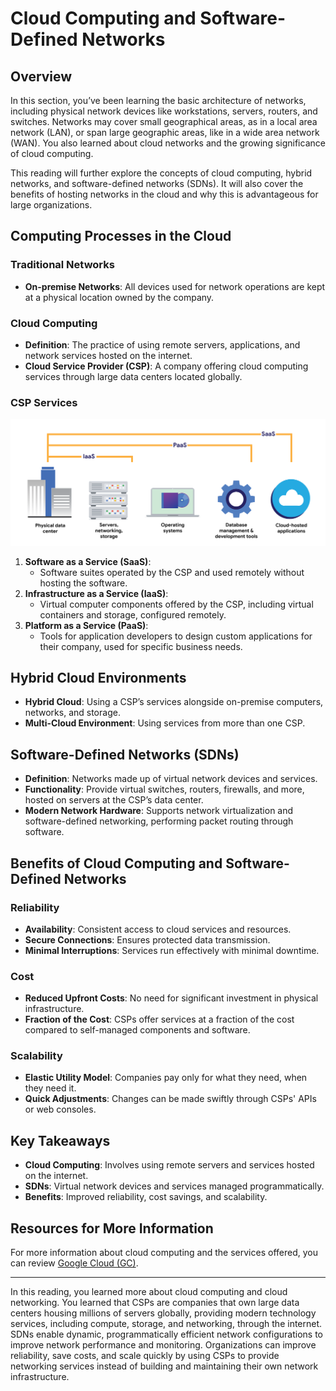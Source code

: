 # Cloud Computing and Software-Defined Networks

## Overview
In this section, you’ve been learning the basic architecture of networks, including physical network devices like workstations, servers, routers, and switches. Networks may cover small geographical areas, as in a local area network (LAN), or span large geographic areas, like in a wide area network (WAN). You also learned about cloud networks and the growing significance of cloud computing.

This reading will further explore the concepts of cloud computing, hybrid networks, and software-defined networks (SDNs). It will also cover the benefits of hosting networks in the cloud and why this is advantageous for large organizations.

## Computing Processes in the Cloud
### Traditional Networks
- **On-premise Networks**: All devices used for network operations are kept at a physical location owned by the company.

### Cloud Computing
- **Definition**: The practice of using remote servers, applications, and network services hosted on the internet.
- **Cloud Service Provider (CSP)**: A company offering cloud computing services through large data centers located globally.

### CSP Services

![cloud-services](images/oFV1OH67RJOjAed1pXzAuw_6b34b3019d4d448b9c662ebb39970df1_CS_R-042_iass-paas-and-saas.png)

1. **Software as a Service (SaaS)**:
   - Software suites operated by the CSP and used remotely without hosting the software.
2. **Infrastructure as a Service (IaaS)**:
   - Virtual computer components offered by the CSP, including virtual containers and storage, configured remotely.
3. **Platform as a Service (PaaS)**:
   - Tools for application developers to design custom applications for their company, used for specific business needs.

## Hybrid Cloud Environments
- **Hybrid Cloud**: Using a CSP’s services alongside on-premise computers, networks, and storage.
- **Multi-Cloud Environment**: Using services from more than one CSP.

## Software-Defined Networks (SDNs)
- **Definition**: Networks made up of virtual network devices and services.
- **Functionality**: Provide virtual switches, routers, firewalls, and more, hosted on servers at the CSP’s data center.
- **Modern Network Hardware**: Supports network virtualization and software-defined networking, performing packet routing through software.

## Benefits of Cloud Computing and Software-Defined Networks
### Reliability
- **Availability**: Consistent access to cloud services and resources.
- **Secure Connections**: Ensures protected data transmission.
- **Minimal Interruptions**: Services run effectively with minimal downtime.

### Cost
- **Reduced Upfront Costs**: No need for significant investment in physical infrastructure.
- **Fraction of the Cost**: CSPs offer services at a fraction of the cost compared to self-managed components and software.

### Scalability
- **Elastic Utility Model**: Companies pay only for what they need, when they need it.
- **Quick Adjustments**: Changes can be made swiftly through CSPs' APIs or web consoles.

## Key Takeaways
- **Cloud Computing**: Involves using remote servers and services hosted on the internet.
- **SDNs**: Virtual network devices and services managed programmatically.
- **Benefits**: Improved reliability, cost savings, and scalability.

## Resources for More Information
For more information about cloud computing and the services offered, you can review [Google Cloud (GC)](https://cloud.google.com/).

---

In this reading, you learned more about cloud computing and cloud networking. You learned that CSPs are companies that own large data centers housing millions of servers globally, providing modern technology services, including compute, storage, and networking, through the internet. SDNs enable dynamic, programmatically efficient network configurations to improve network performance and monitoring. Organizations can improve reliability, save costs, and scale quickly by using CSPs to provide networking services instead of building and maintaining their own network infrastructure.
